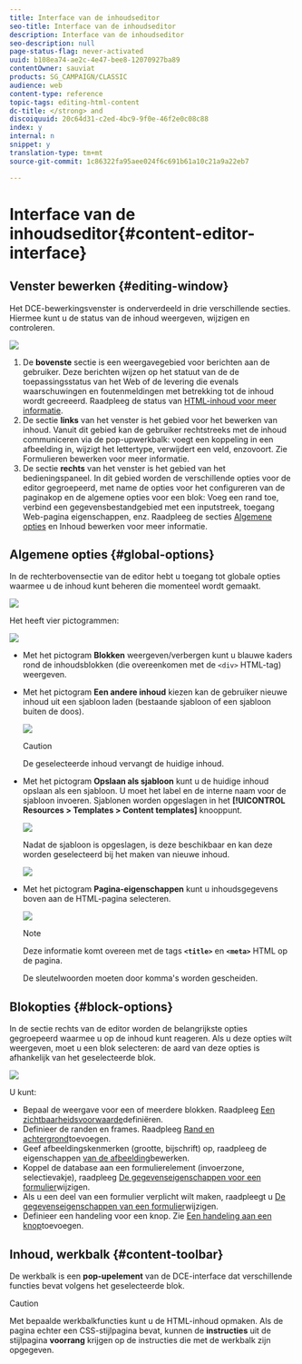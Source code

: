 ```yaml
---
title: Interface van de inhoudseditor
seo-title: Interface van de inhoudseditor
description: Interface van de inhoudseditor
seo-description: null
page-status-flag: never-activated
uuid: b108ea74-ae2c-4e47-bee8-12070927ba89
contentOwner: sauviat
products: SG_CAMPAIGN/CLASSIC
audience: web
content-type: reference
topic-tags: editing-html-content
dc-title: </strong> and
discoiquuid: 20c64d31-c2ed-4bc9-9f0e-46f2e0c08c88
index: y
internal: n
snippet: y
translation-type: tm+mt
source-git-commit: 1c86322fa95aee024f6c691b61a10c21a9a22eb7

---
```



# Interface van de inhoudseditor{#content-editor-interface}

## Venster bewerken {#editing-window}

Het DCE-bewerkingsvenster is onderverdeeld in drie verschillende secties. Hiermee kunt u de status van de inhoud weergeven, wijzigen en controleren.

![](assets/dce_decoupe_window_nb.png)

1. De **bovenste** sectie is een weergavegebied voor berichten aan de gebruiker. Deze berichten wijzen op het statuut van de de toepassingsstatus van het Web of de levering die evenals waarschuwingen en foutenmeldingen met betrekking tot de inhoud wordt gecreeerd. Raadpleeg de status van [HTML-inhoud voor meer informatie](#html-content-statuses).
1. De sectie **links** van het venster is het gebied voor het bewerken van inhoud. Vanuit dit gebied kan de gebruiker rechtstreeks met de inhoud communiceren via de pop-upwerkbalk: voegt een koppeling in een afbeelding in, wijzigt het lettertype, verwijdert een veld, enzovoort. Zie Formulieren [](../../web/using/editing-content.md#editing-forms)bewerken voor meer informatie.
1. De sectie **rechts** van het venster is het gebied van het bedieningspaneel. In dit gebied worden de verschillende opties voor de editor gegroepeerd, met name de opties voor het configureren van de paginakop en de algemene opties voor een blok: Voeg een rand toe, verbind een gegevensbestandgebied met een inputstreek, toegang Web-pagina eigenschappen, enz. Raadpleeg de secties [Algemene opties](#global-options) en Inhoud [](../../web/using/editing-content.md) bewerken voor meer informatie.

## Algemene opties {#global-options}

In de rechterbovensectie van de editor hebt u toegang tot globale opties waarmee u de inhoud kunt beheren die momenteel wordt gemaakt.

![](assets/dce_global_options.png)

Het heeft vier pictogrammen:

![](assets/dce_icons_sidebar.png)

* Met het pictogram **Blokken** weergeven/verbergen kunt u blauwe kaders rond de inhoudsblokken (die overeenkomen met de `<div>` HTML-tag) weergeven.

* Met het pictogram **Een andere inhoud** kiezen kan de gebruiker nieuwe inhoud uit een sjabloon laden (bestaande sjabloon of een sjabloon buiten de doos).

   ![](assets/dce_popup_templatechoice.png)

   >[!CAUTION]
   >
   >De geselecteerde inhoud vervangt de huidige inhoud.

* Met het pictogram **Opslaan als sjabloon** kunt u de huidige inhoud opslaan als een sjabloon. U moet het label en de interne naam voor de sjabloon invoeren. Sjablonen worden opgeslagen in het **[!UICONTROL Resources > Templates > Content templates]** knooppunt.

   ![](assets/dce_popup_savetemplate.png)

   Nadat de sjabloon is opgeslagen, is deze beschikbaar en kan deze worden geselecteerd bij het maken van nieuwe inhoud.

   ![](assets/dce_create_fromtemplate.png)

* Met het pictogram **Pagina-eigenschappen** kunt u inhoudsgegevens boven aan de HTML-pagina selecteren.

   ![](assets/dce_popup_headerhtml.png)

   >[!NOTE]
   >
   >Deze informatie komt overeen met de tags **`<title>`** en **`<meta>`** HTML op de pagina.
   >
   >De sleutelwoorden moeten door komma&#39;s worden gescheiden.

## Blokopties {#block-options}

In de sectie rechts van de editor worden de belangrijkste opties gegroepeerd waarmee u op de inhoud kunt reageren. Als u deze opties wilt weergeven, moet u een blok selecteren: de aard van deze opties is afhankelijk van het geselecteerde blok.

![](assets/dce_right_section.png)

U kunt:

* Bepaal de weergave voor een of meerdere blokken. Raadpleeg [Een zichtbaarheidsvoorwaarde](../../web/using/editing-content.md#defining-a-visibility-condition)definiëren.
* Definieer de randen en frames. Raadpleeg [Rand en achtergrond](../../web/using/editing-content.md#adding-a-border-and-background)toevoegen.
* Geef afbeeldingskenmerken (grootte, bijschrift) op, raadpleeg de eigenschappen [van de afbeelding](../../web/using/editing-content.md#editing-image-properties)bewerken.
* Koppel de database aan een formulierelement (invoerzone, selectievakje), raadpleeg [De gegevenseigenschappen voor een formulier](../../web/using/editing-content.md#changing-the-data-properties-for-a-form)wijzigen.
* Als u een deel van een formulier verplicht wilt maken, raadpleegt u [De gegevenseigenschappen van een formulier](../../web/using/editing-content.md#changing-the-data-properties-for-a-form)wijzigen.
* Definieer een handeling voor een knop. Zie [Een handeling aan een knop](../../web/using/editing-content.md#adding-an-action-to-a-button)toevoegen.

## Inhoud, werkbalk {#content-toolbar}

De werkbalk is een **pop-upelement** van de DCE-interface dat verschillende functies bevat volgens het geselecteerde blok.

>[!CAUTION]
>
>Met bepaalde werkbalkfuncties kunt u de HTML-inhoud opmaken. Als de pagina echter een CSS-stijlpagina bevat, kunnen de **instructies** uit de stijlpagina **voorrang** krijgen op de instructies die met de werkbalk zijn opgegeven.

